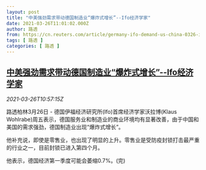 ```yaml
---
layout: post
title: "中美强劲需求带动德国制造业“爆炸式增长”--Ifo经济学家"
date: 2021-03-26T11:01:02.000Z
author: 路透
from: https://cn.reuters.com/article/germany-ifo-demand-us-china-0326-idCNKBS2BI1HX
tags: [ 路透 ]
categories: [ 路透 ]
---
```

<!--1616756462000-->
[中美强劲需求带动德国制造业“爆炸式增长”--Ifo经济学家](https://cn.reuters.com/article/germany-ifo-demand-us-china-0326-idCNKBS2BI1HX)
------

<div>
<div><i>2021-03-26T10:57:15Z</i></div><p>路透柏林3月26日 - 德国伊福经济研究所(Ifo)首席经济学家沃拉博(Klaus Wohlrabe)周五表示，德国服务业和制造业的商业环境均有显著改善，由于中国和美国的需求强劲，德国制造业出现“爆炸式增长”。</p><p>他补充说，即使是零售业，也出现了明显的上升。零售业是受防疫封锁打击最严重的行业之一，目前封锁已进入第四个月。</p><p>他表示，德国经济第一季度可能会萎缩0.7%。(完)</p>
</div>
